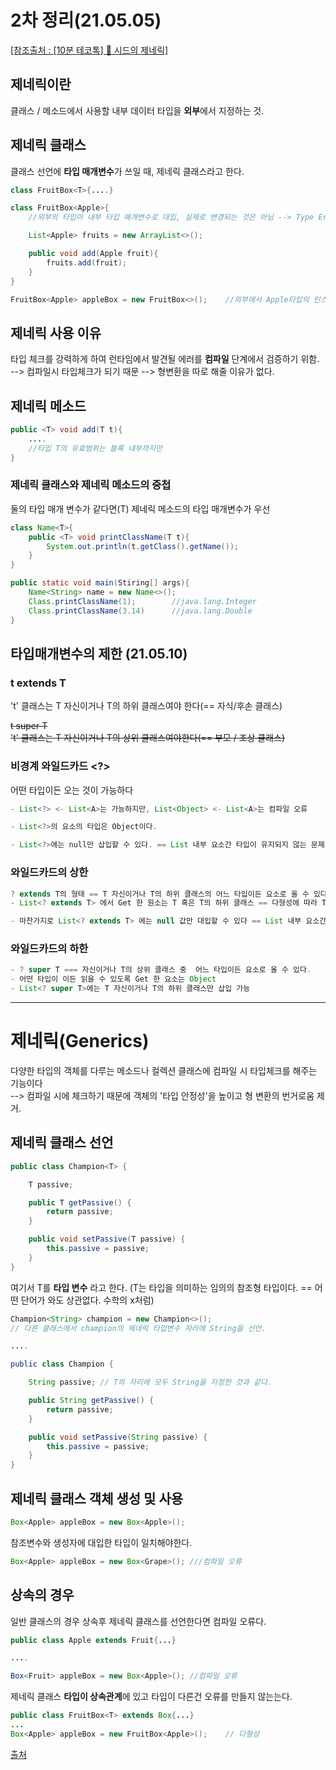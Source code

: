 # 2차 정리(21.05.05)

[[참조출처 : [10분 테코톡] 🌱 시드의 제네릭]](https://www.youtube.com/watch?v=Vv0PGUxOzq0)

## 제네릭이란
클래스 / 메소드에서 사용할 내부 데이터 타입을 **외부**에서 지정하는 것.

## 제네릭 클래스
클래스 선언에 **타입 매개변수**가 쓰일 때, 제네릭 클래스라고 한다.
``` java
class FruitBox<T>{....}

class FruitBox<Apple>{    
    //외부의 타입이 내부 타입 매개변수로 대입, 실제로 변경되는 것은 아님 --> Type Eraser 참조

    List<Apple> fruits = new ArrayList<>();

    public void add(Apple fruit){
        fruits.add(fruit);
    }
}

FruitBox<Apple> appleBox = new FruitBox<>();    //외부에서 Apple타입의 인스턴스 생성
```

## 제네릭 사용 이유

타입 체크를 강력하게 하여 런타임에서 발견될 에러를 **컴파일** 단계에서 검증하기 위함.
--> 컴파일시 타입체크가 되기 때문
--> 형변환을 따로 해줄 이유가 없다.

## 제네릭 메소드

``` java
public <T> void add(T t){
    ....
    //타입 T의 유효범위는 블록 내부까지만
}
```
### 제네릭 클래스와 제네릭 메소드의 중첩
둘의 타입 매개 변수가 같다면(T) 제네릭 메소드의 타입 매개변수가 우선
``` java
class Name<T>{
    public <T> void printClassName(T t){
        System.out.println(t.getClass().getName());
    }
}

public static void main(Stiring[] args){
    Name<String> name = new Name<>();
    Class.printClassName(1);        //java.lang.Integer
    Class.printClassName(3.14)      //java.lang.Double
}
```
## 타입매개변수의 제한 (21.05.10)

### t extends T

't' 클래스는 T 자신이거나 T의 하위 클래스여야 한다(== 자식/후손 클래스)



~~t super T~~   
~~'t' 클래스는 T 자신이거나 T의 상위 클래스여야한다(== 부모 / 조상 클래스)~~

### 비경계 와일드카드 <?>
어떤 타입이든 오는 것이 가능하다
``` java
- List<?> <- List<A>는 가능하지만, List<Object> <- List<A>는 컴파일 오류

- List<?>의 요소의 타입은 Object이다.

- List<?>에는 null만 삽입할 수 있다. == List 내부 요소간 타입이 유지되지 않는 문제가 발생하는 걸 막기위해서.
```

### 와일드카드의 상한
``` java
? extends T의 형태 == T 자신이거나 T의 하위 클래스의 어느 타입이든 요소로 올 수 있다.
- List<? extends T> 에서 Get 한 원소는 T 혹은 T의 하위 클래스 == 다형성에 따라 T로 읽을 수 있다.

- 마찬가지로 List<? extends T> 에는 null 값만 대입할 수 있다 == List 내부 요소간 타입이 유지되는 문제가 발생한다.
```

### 와일드카드의 하한
``` java
- ? super T === 자신이거나 T의 상위 클래스 중  어느 타입이든 요소로 올 수 있다.
- 어떤 타입이 이든 읽을 수 있도록 Get 한 요소는 Object
- List<? super T>에는 T 자신이거나 T의 하위 클래스만 삽입 가능

```
<hr/>



# 제네릭(Generics)
다양한 타입의 객체를 다루는 메소드나 컬렉션 클래스에 컴파일 시 타입체크를 해주는 기능이다 <br/>
--> 컴파일 시에 체크하기 때문에 객체의 '타입 안정성'을 높이고 형 변환의 번거로움 제거.<br/>

## 제네릭 클래스 선언

```java
public class Champion<T> {

    T passive;

    public T getPassive() {
        return passive;
    }

    public void setPassive(T passive) {
        this.passive = passive;
    }
}
```
여기서 T를 **타입 변수** 라고 한다. (T는 타입을 의미하는 임의의 참조형 타입이다. == 어떤 단어가 와도 상관없다. 수학의 x처럼) <br/>

```java
Champion<String> champion = new Champion<>();
// 다른 클래스에서 champion의 제네릭 타입변수 자리에 String을 선언.

....

public class Champion {

    String passive; // T의 자리에 모두 String을 지정한 것과 같다.

    public String getPassive() {
        return passive;
    }

    public void setPassive(String passive) {
        this.passive = passive;
    }
}
```
## 제네릭 클래스 객체 생성 및 사용
```java
Box<Apple> appleBox = new Box<Apple>();
```
참조변수와 생성자에 대입한 타입이 일치해야한다.
```java
Box<Apple> appleBox = new Box<Grape>(); ///컴파일 오류
```

## 상속의 경우
일반 클래스의 경우 상속후 제네릭 클래스를 선언한다면 컴파일 오류다.
```java
public class Apple extends Fruit{...}

....

Box<Fruit> appleBox = new Box<Apple>(); //컴파일 오류
```

제네릭 클래스 **타입이 상속관계**에 있고 타입이 다른건 오류를 만들지 않는는다.
``` java
public class FruitBox<T> extends Box{...}
...
Box<Apple> appleBox = new FruitBox<Apple>();    // 다형성
```

[출처](https://www.notion.so/4735e9a564e64bceb26a1e5d1c261a3d)


